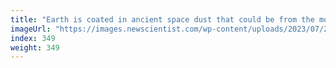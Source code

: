 ```yaml
---
title: "Earth is coated in ancient space dust that could be from the moon"
imageUrl: "https://images.newscientist.com/wp-content/uploads/2023/07/21143633/SEI_164937552.jpg?width=788"
index: 349
weight: 349
---
```

